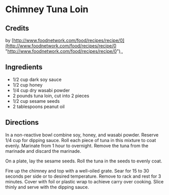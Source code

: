 # Chimney Tuna Loin 

## Credits

by [http://www.foodnetwork.com/food/recipes/recipe/0](http://www.foodnetwork.com/food/recipes/recipe/0 "http://www.foodnetwork.com/food/recipes/recipe/0"),,

## Ingredients

- 1/2 cup dark soy sauce 
- 1/2 cup honey 
- 1/4 cup dry wasabi powder 
- 2 pounds tuna loin, cut into 2 pieces 
- 1/2 cup sesame seeds 
- 2 tablespoons peanut oil

## Directions

In a non-reactive bowl combine soy, honey, and wasabi powder. Reserve 1/4 cup for dipping sauce. Roll each piece of tuna in this mixture to coat evenly. Marinate from 1 hour to overnight. Remove the tuna from the marinade and discard the marinade.   
 On a plate, lay the sesame seeds. Roll the tuna in the seeds to evenly coat.   
  
 Fire up the chimney and top with a well-oiled grate. Sear for 15 to 30 seconds per side or to desired temperature. Remove to rack and rest for 3 minutes. Cover with foil or plastic wrap to achieve carry over cooking. Slice thinly and serve with the dipping sauce.

